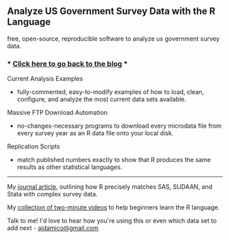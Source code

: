Analyze US Government Survey Data with the R Language
---------

free, open-source, reproducible software to analyze us government survey data.


### * [Click here to go back to the blog](http://usgsd.blogspot.com/) *



Current Analysis Examples

* fully-commented, easy-to-modify examples of how to load, clean, configure, and analyze the most current data sets available.

Massive FTP Download Automation

* no-changes-necessary programs to download every microdata file from every survey year as an R data file onto your local disk.

Replication Scripts

* match published numbers exactly to show that R produces the same results as other statistical languages.

------

My [journal article](http://journal.r-project.org/archive/2009-2/RJournal_2009-2_Damico.pdf), outlining how R precisely matches SAS, SUDAAN, and Stata with complex survey data.

My [collection of two-minute videos](http://twotorials.com/) to help beginners learn the R language.

Talk to me!  I'd love to hear how you're using this or even which data set to add next - [ajdamico@gmail.com](mailto:ajdamico@gmail.com)